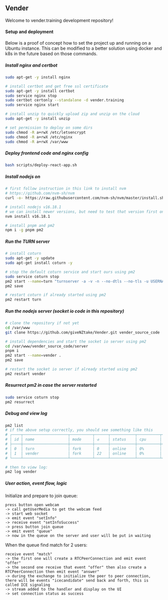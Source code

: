 ## Vender

Welcome to vender.training development repository!

#### Setup and deployment

Below is a proof of concept how to set the project up and running on a Ubuntu instance. This can be modified to a better solution using docker and k8s in the future based on those commands.

##### Install nginx and certbot

```sh
sudo apt-get -y install nginx

# install certbot and get free ssl certificate
sudo apt-get -y install certbot
sudo service nginx stop
sudo certbot certonly --standalone -d vender.training
sudo service nginx start

# install unzip to quickly upload zip and unzip on the cloud
sudo apt-get -y install unzip

# set permission to deploy on some dirs
sudo chmod -R a+rwX /etc/letsencrypt
sudo chmod -R a+rwX /etc/nginx
sudo chmod -R a+rwX /var/www
```

##### Deploy frontend code and nginx config

```sh
bash scripts/deploy-react-app.sh
```

##### Install nodejs on

```sh
# first follow instruction in this link to install nvm
# https://github.com/nvm-sh/nvm
curl -o- https://raw.githubusercontent.com/nvm-sh/nvm/master/install.sh | bash

# install nodejs v16.18.1
# we can install newer versions, but need to test that version first on our local
nvm install v16.18.1

# install pnpm and pm2
npm i -g pnpm pm2
```

##### Run the TURN server

```sh
# install coturn
sudo apt-get -y update
sudo apt-get install coturn -y

# stop the default coturn service and start ours using pm2
sudo service coturn stop
pm2 start --name=turn "turnserver -a -v -n --no-dtls --no-tls -u USERNAME:PASSWORD -r 000"
pm2 save

# restart coturn if already started using pm2
pm2 restart turn
```

##### Run the nodejs server (socket io code in this repository)

```sh
# clone the repository if not yet
cd /var/www
git clone https://github.com/giveNZtake/Vender.git vender_source_code

# install dependencies and start the socket io server using pm2
cd /var/www/vender_source_code/server
pnpm i
pm2 start --name=vender .
pm2 save

# restart the socket io server if already started using pm2
pm2 restart vender
```

##### Resurrect pm2 in case the server restarted

```sh
sudo service coturn stop
pm2 resurrect
```

##### Debug and view log

```sh
pm2 list
# if the above setup correctly, you should see something like this
# ┌────┬────────────────────┬──────────┬──────┬───────────┬──────────┬──────────┐
# │ id │ name               │ mode     │ ↺    │ status    │ cpu      │ memory   │
# ├────┼────────────────────┼──────────┼──────┼───────────┼──────────┼──────────┤
# │ 0  │ turn               │ fork     │ 0    │ online    │ 0%       │ 11.3mb   │
# │ 1  │ vender             │ fork     │ 22   │ online    │ 0%       │ 174.6mb  │
# └────┴────────────────────┴──────────┴──────┴───────────┴──────────┴──────────┘

# then to view log:
pm2 log vender
```

##### User action, event flow, logic

Initialize and prepare to join queue:

```
press button open webcam
-> call getUserMedia to get the webcam feed
-> start web socket
-> emit event "setInfo"
-> receive event "setInfoSuccess"
-> press button join queue
-> emit event "queue"
-> now in the queue on the server and user will be put in waiting
```

When the queue find match for 2 users:

```
receive event "match"
-> the first one will create a RTCPeerConnection and emit event "offer"
-> the second one receive that event "offer" then also create a RTCPeerConnection then emit event "answer"
-> during the exchange to initialize the peer to peer connection, there will be events "icecandidate" send back and forth, this is called ICE signaling
-> stream added to the handler and display on the UI
-> set connection status as success
```
